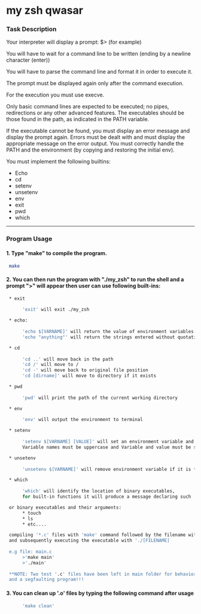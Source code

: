 # my zsh qwasar

### Task Description

Your interpreter will display a prompt: $> (for example)

You will have to wait for a command line to be written (ending by a newline character (enter))

You will have to parse the command line and format it in order to execute it.

The prompt must be displayed again only after the command execution.

For the execution you must use execve.

Only basic command lines are expected to be executed; no pipes, redirections or any other advanced features. The executables should be those found in the path, as indicated in the PATH variable.

If the executable cannot be found, you must display an error message and display the prompt again. Errors must be dealt with and must display the appropriate message on the error output. You must correctly handle the PATH and the environment (by copying and restoring the initial env).

You must implement the following builtins: 
* Echo
* cd
* setenv
* unsetenv
* env
* exit
* pwd
* which

------------------------------------------------------------------------------------------------------------------------------
### Program Usage

#### 1. Type "make" to compile the program.

  ```sh
   make
  ```
#### 2. You can then run the program with "./my_zsh" to run the shell and a prompt ">" will appear then user can use following built-ins: 
   ```sh
    * exit
    
         'exit' will exit ./my_zsh
   ```
   ```sh
    * echo:
    
         'echo $[VARNAME]' will return the value of environment variables if they exist (case sensitive)
         'echo "anything"' will return the strings entered without quotations.
   ```
   ```sh
    * cd
    
         'cd ..' will move back in the path
         'cd /' will move to /
         'cd -' will move back to original file position
         'cd [dirname]' will move to directory if it exists
   ```
   ```sh
    * pwd
    
         'pwd' will print the path of the current working directory
   ```
   ```sh
    * env
    
         'env' will output the environment to terminal
   ```
   ```sh
    * setenv
    
         'setenv $[VARNAME] [VALUE]' will set an environment variable and value. 
         Variable names must be uppercase and Variable and value must be separated by a single space.
   ```
   ```sh
    * unsetenv
    
         'unsetenv $[VARNAME]' will remove environment variable if it is found in environment
   ```
   ```sh
    * which 
    
         'which' will identify the location of binary executables, 
         for built-in functions it will produce a message declaring such
   ```
   ```sh
    or binary executables and their arguments:
         * touch
         * ls
         * etc....
   ```
   ```sh
    compiling '*.c' files with 'make' command followed by the filename without the '.c' extension 
    and subsequently executing the executable with './[FILENAME]
    
    e.g file: main.c
         >'make main'
         >'./main'
         
    **NOTE: Two test '.c' files have been left in main folder for behavior examples of a functioning program 
    and a segfaulting program!!! 
   ```

 #### 3. You can clean up '.o' files by typing the following command after usage
  ```sh
        'make clean'
  ```
